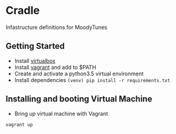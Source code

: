 # Cradle
Infastructure definitions for MoodyTunes


## Getting Started

- Install [virtualbox](https://www.virtualbox.org/wiki/Downloads)
- Install [vagrant](https://www.vagrantup.com/downloads.html) and add to $PATH
- Create and activate a python3.5 virtual environment
- Install dependencies `(venv) pip install -r requirements.txt`


## Installing and booting Virtual Machine

- Bring up virtual machine with Vagrant

`vagrant up`

